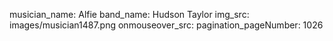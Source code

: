 musician_name: Alfie
band_name: Hudson Taylor
img_src: images/musician1487.png
onmouseover_src: 
pagination_pageNumber: 1026